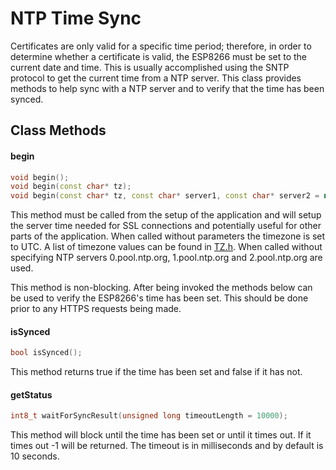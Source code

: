 # NTP Time Sync
Certificates are only valid for a specific time period; therefore, in order to determine whether a certificate is valid, the ESP8266 must be set to the current date and time. This is usually accomplished using the SNTP protocol to get the current time from a NTP server. This class provides methods to help sync with a NTP server and to verify that the time has been synced.

## Class Methods

#### begin

```c++
void begin();
void begin(const char* tz);
void begin(const char* tz, const char* server1, const char* server2 = nullptr, const char* server3 = nullptr);
```
This method must be called from the setup of the application and will setup the server time needed for SSL connections and potentially useful for other parts of the application. When called without parameters the timezone is set to UTC. A list of timezone values can be found in [TZ.h](https://raw.githubusercontent.com/esp8266/Arduino/master/cores/esp8266/TZ.h). When called without specifying NTP servers 0.pool.ntp.org, 1.pool.ntp.org and 2.pool.ntp.org are used.

This method is non-blocking. After being invoked the methods below can be used to verify the ESP8266's time has been set. This should be done prior to any HTTPS requests being made.


#### isSynced

```c++
bool isSynced();
```
This method returns true if the time has been set and false if it has not.

#### getStatus 

```c++
int8_t waitForSyncResult(unsigned long timeoutLength = 10000);
```
This method will block until the time has been set or until it times out. If it times out -1 will be returned. The timeout is in milliseconds and by default is 10 seconds.
